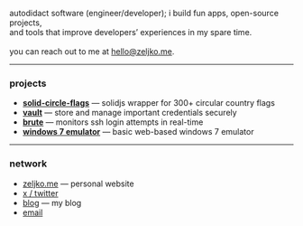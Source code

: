 autodidact software (engineer/developer); i build fun apps, open-source projects, <br>and tools that improve developers’ experiences in my spare time.
<br>
<br>
you can reach out to me at <a href="mailto:hello@zeljko.me">hello@zeljko.me</a>.
***
### projects
- **[solid-circle-flags](https://github.com/zeljkovranjes/solid-circle-flags)** — solidjs wrapper for 300+ circular country flags
- **[vault](https://github.com/zeljkovranjes/vault)** — store and manage important credentials securely
- **[brute](https://github.com/zeljkovranjes/brute)** — monitors ssh login attempts in real-time
- **[windows 7 emulator](https://github.com/zeljkovranjes/win7-emulator)** — basic web-based windows 7 emulator
***
### network
- [zeljko.me](https://zeljko.me) — personal website
- [x / twitter](https://x.com/zeljko404)
- [blog](https://blog.zeljko.me) — my blog
- [email](mailto:hello@zeljko.me)
